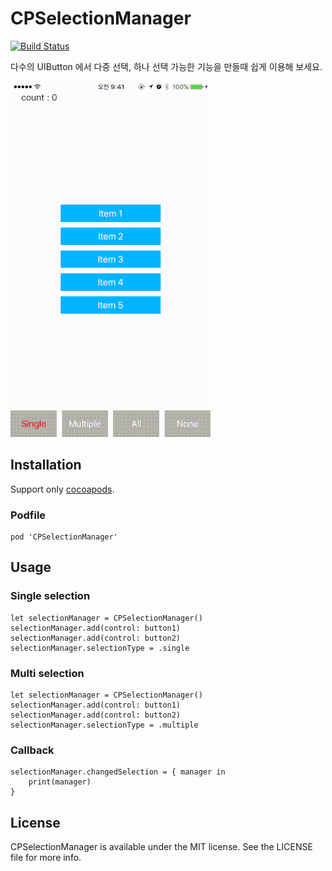 # CPSelectionManager

[![Build Status](https://travis-ci.org/yoonhg84/CPSelectionManager.svg?branch=master)](https://travis-ci.org/yoonhg84/CPSelectionManager)

다수의 UIButton 에서 다중 선택, 하나 선택 가능한 기능을 만들때 쉽게 이용해 보세요.

![Example](Screenshot/CPSelectionManager.gif)

## Installation

Support only [cocoapods](https://cocoapods.org).

### Podfile

```
pod 'CPSelectionManager'
```

## Usage

### Single selection
```
let selectionManager = CPSelectionManager()
selectionManager.add(control: button1)
selectionManager.add(control: button2)
selectionManager.selectionType = .single
```

### Multi selection
```
let selectionManager = CPSelectionManager()
selectionManager.add(control: button1)
selectionManager.add(control: button2)
selectionManager.selectionType = .multiple
```

### Callback
```
selectionManager.changedSelection = { manager in
    print(manager)
}
```

## License

CPSelectionManager is available under the MIT license. See the LICENSE file for more info.
